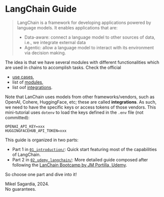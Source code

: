 # LangChain Guide

> LangChain is a framework for developing applications powered by language models. It enables applications that are:
>
> - Data-aware: connect a language model to other sources of data, i.e., we integrate external data
> - Agentic: allow a language model to interact with its environment via decision making.

The idea is that we have several modules with different functionalities which are used in chains to accomplish tasks. Check the official

- [use cases](https://python.langchain.com/docs/use_cases),
- list of [modules](https://python.langchain.com/docs/modules/),
- list oof [integrations](https://python.langchain.com/docs/integrations).

Note that LanChain uses models from other frameworks/vendors, such as OpenAI, Cohere, HuggingFace, etc; these are called **integrations**. As such, we need to have the specific keys or access tokens of those vendors. This mini-tutorial uses `dotenv` to load the keys defined in the `.env` file (not committed):

```
OPENAI_API_KEY=xxx
HUGGINGFACEHUB_API_TOKEN=xxx
```

This guide is organized in two parts:

- Part 1 in [`01_introduction/`](./01_introduction/): Quick start featuring most of the capabilities of LangChain.
- Part 2 in [`02_udemy_langchain/`](./02_udemy_langchain/): More detailed guide composed after following the [LanChain Bootcamp by JM Portilla, Udemy](https://www.udemy.com/course/langchain-with-python-bootcamp).

So choose one part and dive into it!

Mikel Sagardia, 2024.  
No guarantees.


